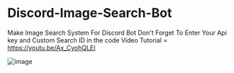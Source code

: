 # Discord-Image-Search-Bot
Make Image Search System For Discord Bot
Don't Forget To Enter Your Api key and Custom Search ID in the code
Video Tutorial = https://youtu.be/Ax_CyohQLEI


![image](https://user-images.githubusercontent.com/76769524/113527427-b6b17800-95e7-11eb-883d-3bac7a4b5919.png)
